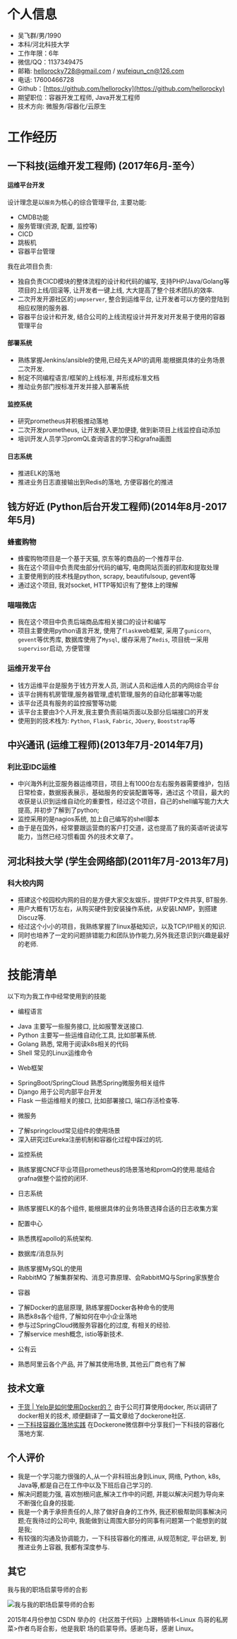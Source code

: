 
# 个人信息

 - 吴飞群/男/1990 
 - 本科/河北科技大学 
 - 工作年限：6年
 - 微信/QQ：1137349475
 - 邮箱: hellorocky728@gmail.com / wufeiqun_cn@126.com
 - 电话: 17600466728
 - Github：[https://github.com/hellorocky](https://github.com/hellorocky)
 - 期望职位：容器开发工程师, Java开发工程师
 - 技术方向: 微服务/容器化/云原生


# 工作经历

## 一下科技(运维开发工程师) (2017年6月-至今）

#### 运维平台开发 

设计理念是以`服务`为核心的综合管理平台, 主要功能:

 - CMDB功能
 - 服务管理(资源, 配置, 监控等)
 - CICD
 - 跳板机
 - 容器平台管理

我在此项目负责:

 - 独自负责CICD模块的整体流程的设计和代码的编写, 支持PHP/Java/Golang等项目的上线/回滚等, 让开发者一键上线, 大大提高了整个技术团队的效率.
 - 二次开发开源社区的`jumpserver`, 整合到运维平台, 让开发者可以方便的登陆到相应权限的服务器.
 - 容器平台设计和开发, 结合公司的上线流程设计并开发对开发易于使用的容器管理平台 

#### 部署系统

* 熟练掌握Jenkins/ansible的使用,已经先关API的调用.能根据具体的业务场景二次开发. 
* 制定不同编程语言/框架的上线标准, 并形成标准文档
* 推动业务部门按标准开发并接入部署系统
  
#### 监控系统

* 研究prometheus并积极推动落地
* 二次开发prometheus, 让开发接入更加便捷, 做到新项目上线监控自动添加
* 培训开发人员学习promQL查询语言的学习和grafna画图

#### 日志系统

* 推进ELK的落地
* 推进业务日志直接输出到Redis的落地, 方便容器化的推进



## 钱方好近 (Python后台开发工程师)(2014年8月-2017年5月)

### 蜂蜜购物

* 蜂蜜购物项目是一个基于天猫, 京东等的商品的一个推荐平台.
* 我在这个项目中负责爬虫部分代码的编写, 电商网站页面的抓取和提取处理
* 主要使用到的技术栈是python, scrapy, beautifulsoup, gevent等
* 通过这个项目, 我对socket, HTTP等知识有了整体上的理解


### 喵喵微店

* 我在这个项目中负责后端商品库相关接口的设计和编写
* 项目主要使用python语言开发, 使用了`flask`web框架, 采用了`gunicorn`, `gevent`等优秀库, 数据库使用了`Mysql`, 缓存采用了`Redis`, 项目统一采用`supervisor`启动, 方便管理


### 运维开发平台

* 钱方运维平台是服务于钱方开发人员, 测试人员和运维人员的内网综合平台
* 该平台拥有机房管理,服务器管理,虚机管理,服务的自动化部署等功能
* 该平台还具有服务的监控报警等功能
* 该平台主要由3个人开发,我主要负责前端页面以及部分后端接口的开发
* 使用到的技术栈为: `Python`, `Flask`, `Fabric`, `JQuery`, `Booststrap`等

## 中兴通讯 (运维工程师)(2013年7月-2014年7月)

### 利比亚IDC运维

* 中兴海外利比亚服务器运维项目，项目上有1000台左右服务器需要维护，包括日常检查，数据报表展示，基础服务的安装配置等等，通过这 个项目，最大的收获是认识到运维自动化的重要性，经过这个项目，自己的shell编写能力大大提高, 并初步了解到了python;
* 监控采用的是nagios系统, 加上自己编写的shell脚本
* 由于是在国外，经常要跟运营商的客户打交道，这也提高了我的英语听说读写能力，当然已经习惯看国 外的技术文章了。

## 河北科技大学 (学生会网络部)(2011年7月-2013年7月)

### 科大校内网

* 搭建这个校园校内网的目的是方便大家交友娱乐，提供FTP文件共享, BT服务.
* 用户大概有1万左右，从购买硬件到安装操作系统，从安装LNMP，到搭建Discuz等.
* 经过这个小小的项目，我熟练掌握了linux基础知识，以及TCP/IP相关的知识.
* 同时也培养了一定的问题排错能力和团队协作能力,另外我还意识到兴趣是最好的老师.


# 技能清单

以下均为我工作中经常使用到的技能

* 编程语言

 - Java 主要写一些服务接口, 比如报警发送接口.
 - Python 主要写一些运维自动化工具, 比如部署系统.
 - Golang 熟悉, 常用于阅读k8s相关的代码
 - Shell 常见的Linux运维命令

* Web框架

 - SpringBoot/SpringCloud 熟悉Spring微服务相关组件
 - Django 用于公司内部平台开发
 - Flask 一些运维相关的接口, 比如部署接口, 端口存活检查等. 

* 微服务

 - 了解springcloud常见组件的使用场景
 - 深入研究过Eureka注册机制和容器化过程中踩过的坑.

* 监控系统

 - 熟练掌握CNCF毕业项目prometheus的场景落地和promQ的使用.能结合grafna做整个监控的闭环. 

* 日志系统

 - 熟练掌握ELK的各个组件, 能根据具体的业务场景选择合适的日志收集方案

* 配置中心

 - 熟悉携程apollo的系统架构. 

* 数据库/消息队列

 - 熟练掌握MySQL的使用
 - RabbitMQ 了解集群架构、消息可靠原理、会RabbitMQ与Spring家族整合

* 容器

 - 了解Docker的底层原理, 熟练掌握Docker各种命令的使用
 - 熟悉k8s各个组件, 了解如何在中小企业落地
 - 参与过SpringCloud微服务容器化的过度, 有相关的经验.
 - 了解service mesh概念, istio等新技术.

* 公有云

 - 熟悉阿里云各个产品, 并了解其使用场景, 其他云厂商也有了解
   


## 技术文章

- [干货 | Yelp是如何使用Docker的？](http://dockone.io/article/626) 由于公司打算使用docker, 所以调研了docker相关的技术, 顺便翻译了一篇文章给了dockerone社区.
- [一下科技容器化落地实践](http://dockone.io/article/8365) 在Dockerone微信群中分享我们一下科技的容器化落地方案.


## 个人评价

* 我是一个学习能力很强的人,从一个非科班出身到Linux, 网络, Python, k8s, Java等,都是自己在工作中以及下班后自己学习的.
* 解决问题能力强, 喜欢刨根问底,解决工作中的问题, 并能以解决问题为导向来不断强化自身的技能.
* 我是一个勇于承担责任的人,除了做好自身的工作外, 我还积极帮助同事解决问题;在我待过的公司中, 我能做到让周围大部分的同事有问题第一个能想到的就是我; 
* 有较强的沟通及协调能力，一下科技容器化的推进, 从规范制定, 平台研发, 到推进业务上容器, 我都有深度参与.


## 其它

我与我的职场启蒙导师的合影

![我与我的职场启蒙导师的合影](https://user-images.githubusercontent.com/7486508/34377046-264cf9da-eb2a-11e7-9513-1abf21e02e14.jpg)

2015年4月份参加 CSDN 举办的《社区胜于代码》上跟畅销书<Linux 鸟哥的私房菜>作者鸟哥合影，他是我职 场的启蒙导师。感谢鸟哥，感谢 Linux。


​    
​    
​      
